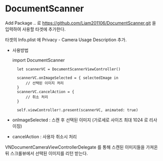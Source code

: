 # DocumentScanner
 
Add Package .. 로 https://github.com/Liam201106/DocumentScanner.git 을 입력하여 사용할 타겟에 추가한다.

타겟의 Info.plist 에 Privacy - Camera Usage Description 추가.

- 사용방법

  import DocumentScanner

        let scannerVC = DocumentScannerViewController()
        
        scannerVC.onImageSelected = { selectedImage in
            // 선택된 이미지 처리
        }
        scannerVC.cancelAction = {
            // 취소 처리
        }

        self.viewController!.present(scannerVC, animated: true)


- onImageSelected : 스캔 후 선택된 이미지 (가로세로 사이즈 최대 1024 로 리사이징)
- cancelAction : 사용자 취소시 처리

VNDocumentCameraViewControllerDelegate 를 통해 스캔된 이미지들을 가져온 뒤 스크롤뷰에서 선택된 이미지를 리턴 받는다.
